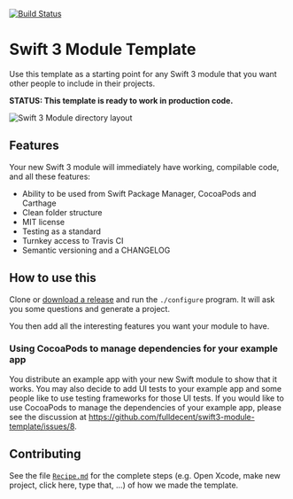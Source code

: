 [![Build Status](https://travis-ci.org/fulldecent/swift3-module-template.svg?branch=master)](https://travis-ci.org/fulldecent/swift3-module-template)

# Swift 3 Module Template
Use this template as a starting point for any Swift 3 module that you want other people to include in their projects.

**STATUS: This template is ready to work in production code.**

![Swift 3 Module directory layout](https://cloud.githubusercontent.com/assets/382183/18574753/43dda33e-7b9e-11e6-9e91-cf91c4a03ccd.png)

## Features
Your new Swift 3 module will immediately have working, compilable code, and all these features:

-   Ability to be used from Swift Package Manager, CocoaPods and Carthage
-   Clean folder structure
-   MIT license
-   Testing as a standard
-   Turnkey access to Travis CI
-   Semantic versioning and a CHANGELOG

## How to use this

Clone or [download a release](https://github.com/fulldecent/swift-package/releases) and run the  `./configure` program. It will ask you some questions and generate a project.

You then add all the interesting features you want your module to have.

### Using CocoaPods to manage dependencies for your example app

You distribute an example app with your new Swift module to show that it works. You may also decide to add UI tests to your example app and some people like to use testing frameworks for those UI tests. If you would like to use CocoaPods to manage the dependencies of your example app, please see the discussion at https://github.com/fulldecent/swift3-module-template/issues/8.

## Contributing

See the file [`Recipe.md`](Recipe.md) for the complete steps (e.g. Open Xcode, make new project, click here, type that, ...) of how we made the template.

